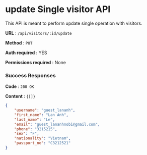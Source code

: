 # update Single visitor API

This API is meant to perform update single operation with visitors.

**URL** : `/api/visitors/:id/update`

**Method** : `PUT`

**Auth required** : YES

**Permissions required** : None

### Success Responses

**Code** : `200 OK`

**Content** : `{[]}`

```json
{
    "username": "guest_lananh",
    "first_name": "Lan Anh",
    "last_name": "Le",
    "email": "guest_lananhnobi@gmail.com",
    "phone": "3215215",
    "sex": "F",
    "nationality": "Vietnam",
    "passport_no": "C3212521"
}
```



